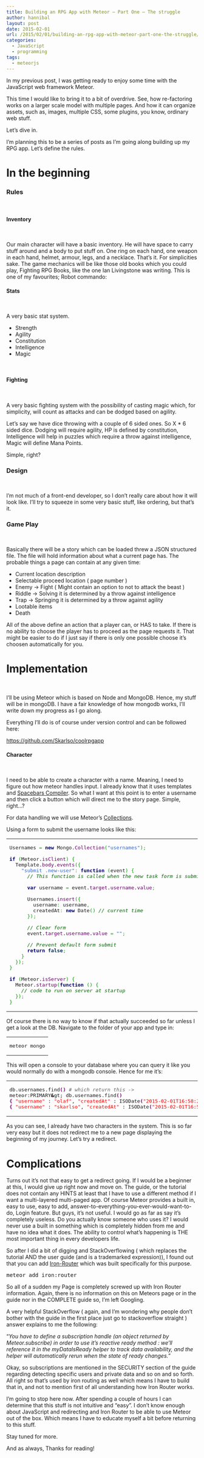 ```yaml
---
title: Building an RPG App with Meteor – Part One – The struggle
author: hannibal
layout: post
date: 2015-02-01
url: /2015/02/01/building-an-rpg-app-with-meteor-part-one-the-struggle/
categories:
  - JavaScript
  - programming
tags:
  - meteorjs
---
```

In my previous post, I was getting ready to enjoy some time with the JavaScript web framework Meteor.

This time I would like to bring it to a bit of overdrive. See, how re-factoring works on a larger scale model with multiple pages. And how it can organize assets, such as, images, multiple CSS, some plugins, you know, ordinary web stuff.

Let&#8217;s dive in.

<!--more-->

I&#8217;m planning this to be a series of posts as I&#8217;m going along building up my RPG app. Let&#8217;s define the rules.

# In the beginning

### 

### Rules

&nbsp;

#### Inventory

&nbsp;

Our main character will have a basic inventory. He will have space to carry stuff around and a body to put stuff on. One ring on each hand, one weapon in each hand, helmet, armour, legs, and a necklace. That&#8217;s it. For simplicities sake. The game mechanics will be like those old books which you could play, Fighting RPG Books, like the one Ian Livingstone was writing. This is one of my favourites; Robot commando:

#### Stats

&nbsp;

A very basic stat system.

  * Strength
  * Agility
  * Constitution
  * Intelligence
  * Magic

&nbsp;

#### Fighting

&nbsp;

A very basic fighting system with the possibility of casting magic which, for simplicity, will count as attacks and can be dodged based on agility.

Let&#8217;s say we have dice throwing with a couple of 6 sided ones. So X * 6 sided dice. Dodging will require agility, HP is defined by constitution, Intelligence will help in puzzles which require a throw against intelligence, Magic will define Mana Points.

Simple, right?

### Design

&nbsp;

I&#8217;m not much of a front-end developer, so I don&#8217;t really care about how it will look like. I&#8217;ll try to squeeze in some very basic stuff, like ordering, but that&#8217;s it.

### Game Play

&nbsp;

Basically there will be a story which can be loaded threw a JSON structured file. The file will hold information about what a current page has. The probable things a page can contain at any given time:

  * Current location description
  * Selectable proceed location ( page number )
  * Enemy -> Fight ( Might contain an option to not to attack the beast )
  * Riddle -> Solving it is determined by a throw against intelligence
  * Trap -> Springing it is determined by a throw against agility
  * Lootable items
  * Death

All of the above define an action that a player can, or HAS to take. If there is no ability to choose the player has to proceed as the page requests it. That might be easier to do if I just say if there is only one possible choose it&#8217;s choosen automatically for you.

# Implementation

&nbsp;

I&#8217;ll be using Meteor which is based on Node and MongoDB. Hence, my stuff will be in mongoDB. I have a fair knowledge of how mongodb works, I&#8217;ll write down my progress as I go along.

Everything I&#8217;ll do is of course under version control and can be followed here:

<a href="https://github.com/Skarlso/coolrpgapp" target="_blank">https://github.com/Skarlso/coolrpgapp</a>

#### Character

&nbsp;

I need to be able to create a character with a name. Meaning, I need to figure out how meteor handles input. I already know that it uses templates and <a href="https://github.com/meteor/meteor/blob/devel/packages/spacebars/README.md" target="_blank">Spacebars Compiler</a>. So what I want at this point is to enter a username and then click a button which will direct me to the story page. Simple, right&#8230;?

For data handling we will use Meteor&#8217;s <a href="https://www.meteor.com/try/3" target="_blank">Collections</a>.

Using a form to submit the username looks like this:

<div class="wp_syntax">
  <table>
    <tr>
      <td class="code">
        <pre class="javascript" style="font-family:monospace;">Usernames <span style="color: #339933;">=</span> <span style="color: #000066; font-weight: bold;">new</span> Mongo.<span style="color: #660066;">Collection</span><span style="color: #009900;">&#40;</span><span style="color: #3366CC;">"usernames"</span><span style="color: #009900;">&#41;</span><span style="color: #339933;">;</span>
&nbsp;
<span style="color: #000066; font-weight: bold;">if</span> <span style="color: #009900;">&#40;</span>Meteor.<span style="color: #660066;">isClient</span><span style="color: #009900;">&#41;</span> <span style="color: #009900;">&#123;</span>
  Template.<span style="color: #660066;">body</span>.<span style="color: #660066;">events</span><span style="color: #009900;">&#40;</span><span style="color: #009900;">&#123;</span>
    <span style="color: #3366CC;">"submit .new-user"</span><span style="color: #339933;">:</span> <span style="color: #000066; font-weight: bold;">function</span> <span style="color: #009900;">&#40;</span>event<span style="color: #009900;">&#41;</span> <span style="color: #009900;">&#123;</span>
      <span style="color: #006600; font-style: italic;">// This function is called when the new task form is submitted</span>
&nbsp;
      <span style="color: #000066; font-weight: bold;">var</span> username <span style="color: #339933;">=</span> event.<span style="color: #660066;">target</span>.<span style="color: #660066;">username</span>.<span style="color: #660066;">value</span><span style="color: #339933;">;</span>
&nbsp;
      Usernames.<span style="color: #660066;">insert</span><span style="color: #009900;">&#40;</span><span style="color: #009900;">&#123;</span>
        username<span style="color: #339933;">:</span> username<span style="color: #339933;">,</span>
        createdAt<span style="color: #339933;">:</span> <span style="color: #000066; font-weight: bold;">new</span> <span style="">Date</span><span style="color: #009900;">&#40;</span><span style="color: #009900;">&#41;</span> <span style="color: #006600; font-style: italic;">// current time</span>
      <span style="color: #009900;">&#125;</span><span style="color: #009900;">&#41;</span><span style="color: #339933;">;</span>
&nbsp;
      <span style="color: #006600; font-style: italic;">// Clear form</span>
      event.<span style="color: #660066;">target</span>.<span style="color: #660066;">username</span>.<span style="color: #660066;">value</span> <span style="color: #339933;">=</span> <span style="color: #3366CC;">""</span><span style="color: #339933;">;</span>
&nbsp;
      <span style="color: #006600; font-style: italic;">// Prevent default form submit</span>
      <span style="color: #000066; font-weight: bold;">return</span> <span style="color: #003366; font-weight: bold;">false</span><span style="color: #339933;">;</span>
    <span style="color: #009900;">&#125;</span>
  <span style="color: #009900;">&#125;</span><span style="color: #009900;">&#41;</span><span style="color: #339933;">;</span>
<span style="color: #009900;">&#125;</span>
&nbsp;
<span style="color: #000066; font-weight: bold;">if</span> <span style="color: #009900;">&#40;</span>Meteor.<span style="color: #660066;">isServer</span><span style="color: #009900;">&#41;</span> <span style="color: #009900;">&#123;</span>
  Meteor.<span style="color: #660066;">startup</span><span style="color: #009900;">&#40;</span><span style="color: #000066; font-weight: bold;">function</span> <span style="color: #009900;">&#40;</span><span style="color: #009900;">&#41;</span> <span style="color: #009900;">&#123;</span>
    <span style="color: #006600; font-style: italic;">// code to run on server at startup</span>
  <span style="color: #009900;">&#125;</span><span style="color: #009900;">&#41;</span><span style="color: #339933;">;</span>
<span style="color: #009900;">&#125;</span></pre>
      </td>
    </tr>
  </table>
</div>

Of course there is no way to know if that actually succeeded so far unless I get a look at the DB. Navigate to the folder of your app and type in:

<div class="wp_syntax">
  <table>
    <tr>
      <td class="code">
        <pre class="bash" style="font-family:monospace;">meteor mongo</pre>
      </td>
    </tr>
  </table>
</div>

This will open a console to your database where you can query it like you would normally do with a mongodb console. Hence for me it&#8217;s:

<div class="wp_syntax">
  <table>
    <tr>
      <td class="code">
        <pre class="bash" style="font-family:monospace;">db.usernames.find<span style="color: #7a0874; font-weight: bold;">&#40;</span><span style="color: #7a0874; font-weight: bold;">&#41;</span> <span style="color: #666666; font-style: italic;"># which return this -&gt;</span>
meteor:PRIMARY<span style="color: #000000; font-weight: bold;">&</span>gt; db.usernames.find<span style="color: #7a0874; font-weight: bold;">&#40;</span><span style="color: #7a0874; font-weight: bold;">&#41;</span>
<span style="color: #7a0874; font-weight: bold;">&#123;</span> <span style="color: #ff0000;">"username"</span> : <span style="color: #ff0000;">"olaf"</span>, <span style="color: #ff0000;">"createdAt"</span> : ISODate<span style="color: #7a0874; font-weight: bold;">&#40;</span><span style="color: #ff0000;">"2015-02-01T16:58:24.100Z"</span><span style="color: #7a0874; font-weight: bold;">&#41;</span>, <span style="color: #ff0000;">"_id"</span> : <span style="color: #ff0000;">"MS67d95ShFkc3yHiX"</span> <span style="color: #7a0874; font-weight: bold;">&#125;</span>
<span style="color: #7a0874; font-weight: bold;">&#123;</span> <span style="color: #ff0000;">"username"</span> : <span style="color: #ff0000;">"skarlso"</span>, <span style="color: #ff0000;">"createdAt"</span> : ISODate<span style="color: #7a0874; font-weight: bold;">&#40;</span><span style="color: #ff0000;">"2015-02-01T16:59:18.792Z"</span><span style="color: #7a0874; font-weight: bold;">&#41;</span>, <span style="color: #ff0000;">"_id"</span> : <span style="color: #ff0000;">"ig8DJngmGKLca2dqS"</span> <span style="color: #7a0874; font-weight: bold;">&#125;</span></pre>
      </td>
    </tr>
  </table>
</div>

As you can see, I already have two characters in the system. This is so far very easy but it does not redirect me to a new page displaying the beginning of my journey. Let&#8217;s try a redirect.

# Complications

Turns out it&#8217;s not that easy to get a redirect going. If I would be a beginner at this, I would give up right now and move on. The guide, or the tutorial does not contain any HINTS at least that I have to use a different method if I want a multi-layered multi-paged app. Of course Meteor provides a built in, easy to use, easy to add, answer-to-everything-you-ever-would-want-to-do, Login feature. But guys, it&#8217;s not useful. I would go as far as say it&#8217;s completely useless. Do you actually know someone who uses it? I would never use a built in something which is completely hidden from me and have no idea what it does. The ability to control what&#8217;s happening is THE most important thing in every developers life.

So after I did a bit of digging and StackOverflowing ( which replaces the tutorial AND the user guide (and is a trademarked expression)), I found out that you can add <a href="https://atmospherejs.com/cmather/iron-router" target="_blank">Iron-Router</a> which was built specifically for this purpose.

<pre>meteor add iron:router</pre>

So all of a sudden my Page is completely screwed up with Iron Router information. Again, there is no information on this on Meteors page or in the guide nor in the COMPLETE guide so, I&#8217;m left Googling.

A very helpful StackOverflow ( again, and I&#8217;m wondering why people don&#8217;t bother with the guide in the first place just go to stackoverflow straight ) answer explains to me the following:

&#8220;_You have to define a subscription handle (an object returned by Meteor.subscribe) in order to use it&#8217;s reactive ready method : we&#8217;ll reference it in the myDataIsReady helper to track data availability, and the helper will automatically rerun when the state of ready changes._&#8221;

Okay, so subscriptions are mentioned in the SECURITY section of the guide regarding detecting specific users and private data and so on and so forth. All right so that&#8217;s used by iron routing as well which means I have to build that in, and not to mention first of all understanding how Iron Router works.

I&#8217;m going to stop here now. After spending a couple of hours I can determine that this stuff is not intuitive and &#8220;easy&#8221;. I don&#8217;t know enough about JavaScript and redirecting and Iron Router to be able to use Meteor out of the box. Which means I have to educate myself a bit before returning to this stuff.

Stay tuned for more.

And as always,
Thanks for reading!

